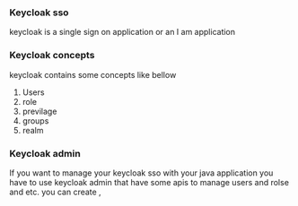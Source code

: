 ### Keycloak sso
keycloak is a single sign on application or an I am application

### Keycloak concepts
keycloak contains some concepts like bellow
1. Users
2. role
3. previlage
4. groups
5. realm

### Keycloak admin
If you want to manage your keycloak sso with your java application you have to use keycloak admin that have some apis to manage users and rolse and etc. 
you can create ,

